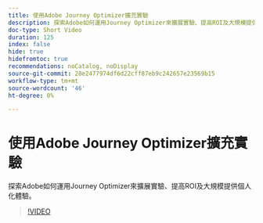 ```yaml
---
title: 使用Adobe Journey Optimizer擴充實驗
description: 探索Adobe如何運用Journey Optimizer來擴展實驗、提高ROI及大規模提供個人化體驗。
doc-type: Short Video
duration: 125
index: false
hide: true
hidefromtoc: true
recommendations: noCatalog, noDisplay
source-git-commit: 28e2477974df6d22cff87eb9c242657e23569b15
workflow-type: tm+mt
source-wordcount: '46'
ht-degree: 0%

---
```



# 使用Adobe Journey Optimizer擴充實驗

探索Adobe如何運用Journey Optimizer來擴展實驗、提高ROI及大規模提供個人化體驗。

<!-- 72_S531_3442531_124_scaling-experimentation-with-adobe-journey-optimizer -->
>[!VIDEO](https://video.tv.adobe.com/v/3458240/?learn=on&enablevpops=true)
